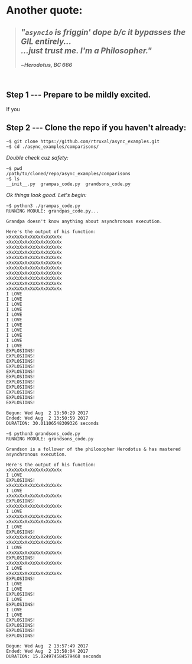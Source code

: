 # Another quote:
>## *"`asyncio` is friggin' dope b/c it bypasses the GIL entirely...*<br> *...just trust me. I'm a Philosopher."*
>~***Herodotus, BC 666***


<br>

## Step 1 --- Prepare to be mildly excited.

If you 
 
 
## Step 2 --- Clone the repo if you haven't already:
```shell
~$ git clone https://github.com/rtruxal/async_examples.git
~$ cd ./async_examples/comparisons/
```
*Double check cuz safety:*
```shell
~$ pwd
/path/to/cloned/repo/async_examples/comparisons
~$ ls
__init__.py  grampas_code.py  grandsons_code.py  
```
*Ok things look good. Let's begin:*
```shell
~$ python3 ./grampas_code.py
RUNNING MODULE: grandpas_code.py...

Grandpa doesn't know anything about asynchronous execution. 

Here's the output of his function:
xXxXxXxXxXxXxXxXxXxXx
xXxXxXxXxXxXxXxXxXxXx
xXxXxXxXxXxXxXxXxXxXx
xXxXxXxXxXxXxXxXxXxXx
xXxXxXxXxXxXxXxXxXxXx
xXxXxXxXxXxXxXxXxXxXx
xXxXxXxXxXxXxXxXxXxXx
xXxXxXxXxXxXxXxXxXxXx
xXxXxXxXxXxXxXxXxXxXx
xXxXxXxXxXxXxXxXxXxXx
xXxXxXxXxXxXxXxXxXxXx
I LOVE
I LOVE
I LOVE
I LOVE
I LOVE
I LOVE
I LOVE
I LOVE
I LOVE
I LOVE
I LOVE
EXPLOSIONS!
EXPLOSIONS!
EXPLOSIONS!
EXPLOSIONS!
EXPLOSIONS!
EXPLOSIONS!
EXPLOSIONS!
EXPLOSIONS!
EXPLOSIONS!
EXPLOSIONS!
EXPLOSIONS!

Begun: Wed Aug  2 13:50:29 2017
Ended: Wed Aug  2 13:50:59 2017
DURATION: 30.01106548309326 seconds
```
```shell
~$ python3 grandsons_code.py
RUNNING MODULE: grandsons_code.py

Grandson is a follower of the philosopher Herodotus & has mastered asynchronous execution.

Here's the output of his function:
xXxXxXxXxXxXxXxXxXxXx
I LOVE
EXPLOSIONS!
xXxXxXxXxXxXxXxXxXxXx
I LOVE
xXxXxXxXxXxXxXxXxXxXx
EXPLOSIONS!
xXxXxXxXxXxXxXxXxXxXx
I LOVE
xXxXxXxXxXxXxXxXxXxXx
xXxXxXxXxXxXxXxXxXxXx
I LOVE
EXPLOSIONS!
xXxXxXxXxXxXxXxXxXxXx
xXxXxXxXxXxXxXxXxXxXx
I LOVE
xXxXxXxXxXxXxXxXxXxXx
EXPLOSIONS!
xXxXxXxXxXxXxXxXxXxXx
I LOVE
xXxXxXxXxXxXxXxXxXxXx
EXPLOSIONS!
I LOVE
I LOVE
EXPLOSIONS!
I LOVE
EXPLOSIONS!
I LOVE
I LOVE
EXPLOSIONS!
EXPLOSIONS!
EXPLOSIONS!
EXPLOSIONS!

Begun: Wed Aug  2 13:57:49 2017
Ended: Wed Aug  2 13:58:04 2017
DURATION: 15.024974584579468 seconds
```